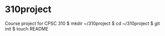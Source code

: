 310project
==========

Course project for CPSC 310 
$ mkdir ~/310project
$ cd ~/310project
$ git init
$ touch README
